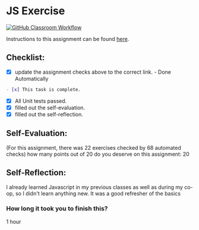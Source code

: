 JS Exercise
===================================
[![GitHub Classroom Workflow](https://s///github.com/it3049c-fall22-henderson/js-exercises-chintavs/actions/workflows/classroom.yml/badge.svg)](https://s///github.com/it3049c-fall22-henderson/js-exercises-chintavs/actions/workflows/classroom.yml)

Instructions to this assignment can be found [here](https://it3049c.github.io/Material/Assignments/2.JavaScript_Exercises/).

## Checklist:
- [x] update the assignment checks above to the correct link. - Done Automatically
```md
- [x] This task is complete.
```
- [x] All Unit tests passed.
- [x] filled out the self-evaluation.
- [x] filled out the self-reflection.

## Self-Evaluation: 
(For this assignment, there was 22 exercises checked by 68 automated checks)
how many points out of 20 do you deserve on this assignment: 20

## Self-Reflection:
I already learned Javascript in my previous classes as well as during my co-op, 
so I didn't learn anything new. It was a good refresher of the basics

### How long it took you to finish this?
1 hour